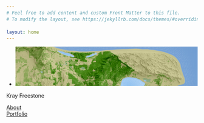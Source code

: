 ```yaml
---
# Feel free to add content and custom Front Matter to this file.
# To modify the layout, see https://jekyllrb.com/docs/themes/#overriding-theme-defaults

layout: home
---
```

<div id="image-slider" class="splide">
	<div class="splide__track">
		<ul id="gallery" class="splide__list">
            <li class="splide__slide">
                <img src="/assets/img/header.png">
            </li>
		</ul>
	</div>
</div>

<p class="home-header">Kray Freestone</p>
<div class="column">
    <a href="/about/">About</a>
</div>
<div class="column">
    <a href="/portfolio/">Portfolio</a>
</div>

